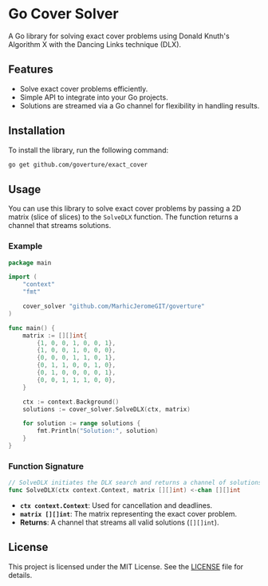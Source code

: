 # Go Cover Solver

A Go library for solving exact cover problems using Donald Knuth's Algorithm X with the Dancing Links technique (DLX).

## Features

- Solve exact cover problems efficiently.
- Simple API to integrate into your Go projects.
- Solutions are streamed via a Go channel for flexibility in handling results.

## Installation

To install the library, run the following command:

```bash
go get github.com/goverture/exact_cover
```

## Usage

You can use this library to solve exact cover problems by passing a 2D matrix (slice of slices) to the `SolveDLX` function. The function returns a channel that streams solutions.

### Example

```go
package main

import (
	"context"
	"fmt"

	cover_solver "github.com/MarhicJeromeGIT/goverture"
)

func main() {
    matrix := [][]int{
        {1, 0, 0, 1, 0, 0, 1},
        {1, 0, 0, 1, 0, 0, 0},
        {0, 0, 0, 1, 1, 0, 1},
        {0, 1, 1, 0, 0, 1, 0},
        {0, 1, 0, 0, 0, 0, 1},
        {0, 0, 1, 1, 1, 0, 0},
    }

    ctx := context.Background()
    solutions := cover_solver.SolveDLX(ctx, matrix)

    for solution := range solutions {
        fmt.Println("Solution:", solution)
    }
}
```

### Function Signature

```go
// SolveDLX initiates the DLX search and returns a channel of solutions
func SolveDLX(ctx context.Context, matrix [][]int) <-chan [][]int
```

- **`ctx context.Context`**: Used for cancellation and deadlines.
- **`matrix [][]int`**: The matrix representing the exact cover problem.
- **Returns**: A channel that streams all valid solutions (`[][]int`).

## License

This project is licensed under the MIT License. See the [LICENSE](LICENSE) file for details.

